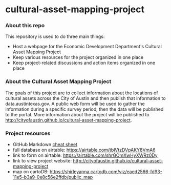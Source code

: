 # cultural-asset-mapping-project

### About this repo
This repository is used to do three main things:
- Host a webpage for the Economic Development Department's Cultural Asset Mapping Project
- Keep various resources for the project organized in one place
- Keep project-related discussions and action items organized in one place

### About the Cultural Asset Mapping Project
The goals of this project are to collect information about the locations of cultural assets across the City of Austin and then publish that information to data.austintexas.gov. A public web form will be used to gather the information during a specific survey period, then the data will be published to the portal. More information about the project will be published to http://cityofaustin.github.io/cultural-asset-mapping-project.

### Project resources
- GitHub Markdown [cheat sheet](https://github.com/adam-p/markdown-here/wiki/Markdown-Cheatsheet)
- full database on airtable: https://airtable.com/tblVtzDVpAKY8VmA6
- link to form on airtable: https://airtable.com/shrGOmXwHyXWRz0Dy
- link to view project website: http://cityofaustin.github.io/cultural-asset-mapping-project
- map on cartoDB: https://shirleyanna.cartodb.com/viz/eaed2566-fd93-11e5-b3a9-0e8c56e2ffdb/public_map

